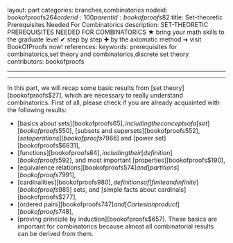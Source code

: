layout: part
categories: branches,combinatorics
nodeid: bookofproofs$264
orderid: 100
parentid: bookofproofs$82
title: Set-theoretic Prerequisites Needed For Combinatorics
description: SET-THEORETIC PREREQUISITES NEEDED FOR COMBINATORICS ★ bring your math skills to the graduate level ✔ step by step ✚ by the axiomatic method ➜ visit BookOfProofs now!
references: 
keywords: prerequisites for combinatorics,set theory and combinatorics,discrete set theory
contributors: bookofproofs

---


---

In this part, we will recap some basic results from [set theory][bookofproofs$27], which are necessary to really understand combinatorics. First of all, please check if you are already acquainted with the following results:

* [basics about sets][bookofproofs$65], including the concepts of a [set][bookofproofs$550], [subsets and supersets][bookofproofs$552], [set operations][bookofproofs$7986] and [power set][bookofproofs$6831],
* [functions][bookofproofs$64], including their [definition][bookofproofs$592], and most important [properties][bookofproofs$190],
* [equivalence relations][bookofproofs$574] and [partitions][bookofproofs$7991],
* [cardinalities][bookofproofs$980], definitions of [finite and infinite][bookofproofs$985] sets, and [simple facts about cardinals][bookofproofs$277],
* [ordered pairs][bookofproofs$747] and [Cartesian product][bookofproofs$748],
* [proving principle by induction][bookofproofs$657].
These basics are important for combinatorics because almost all combinatorial results can be derived from them.
